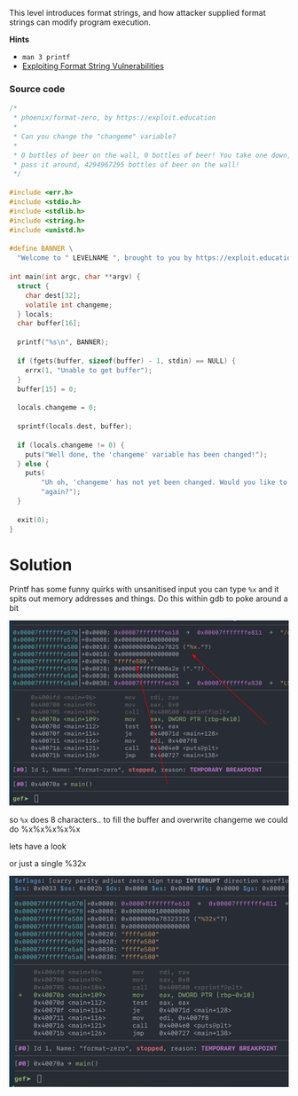 This level introduces format strings, and how attacker supplied format strings can modify program execution.

**Hints**

-   `man 3 printf`
-   [Exploiting Format String Vulnerabilities](https://www.google.com/search?q= "exploiting+format+string+vulnerabilities")

### Source code

```c
/*
 * phoenix/format-zero, by https://exploit.education
 *
 * Can you change the "changeme" variable?
 *
 * 0 bottles of beer on the wall, 0 bottles of beer! You take one down, and
 * pass it around, 4294967295 bottles of beer on the wall!
 */

#include <err.h>
#include <stdio.h>
#include <stdlib.h>
#include <string.h>
#include <unistd.h>

#define BANNER \
  "Welcome to " LEVELNAME ", brought to you by https://exploit.education"

int main(int argc, char **argv) {
  struct {
    char dest[32];
    volatile int changeme;
  } locals;
  char buffer[16];

  printf("%s\n", BANNER);

  if (fgets(buffer, sizeof(buffer) - 1, stdin) == NULL) {
    errx(1, "Unable to get buffer");
  }
  buffer[15] = 0;

  locals.changeme = 0;

  sprintf(locals.dest, buffer);

  if (locals.changeme != 0) {
    puts("Well done, the 'changeme' variable has been changed!");
  } else {
    puts(
        "Uh oh, 'changeme' has not yet been changed. Would you like to try "
        "again?");
  }

  exit(0);
}
```

# Solution

Printf has some funny quirks with unsanitised input you can type `%x` and it spits out memory addresses and things. Do this within gdb to poke around a bit

![](_attachments/Pasted%20image%2020230402120911.png)

so `%x` does 8 characters.. to fill the buffer and overwrite changeme we could do %x%x%x%x%x 

lets have a look


or just a single %32x

![](_attachments/Pasted%20image%2020230402121135.png)